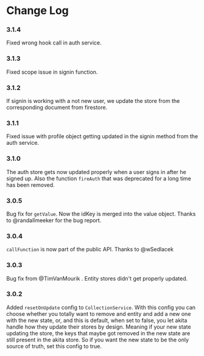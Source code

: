 # Change Log

### 3.1.4
Fixed wrong hook call in auth service.

### 3.1.3
Fixed scope issue in signin function.

### 3.1.2
If signin is working with a not new user, we update the store from the corresponding document from firestore.

### 3.1.1
Fixed issue with profile object getting updated in the signin method from the auth service.

### 3.1.0
The auth store gets now updated properly when a user signs in after he signed up. 
Also the function `fireAuth` that was deprecated for a long time has been removed.

### 3.0.5
Bug fix for `getValue`. Now the idKey is merged into the value object. Thanks to @randallmeeker for the bug report.

### 3.0.4

`callFunction` is now part of the public API. Thanks to @wSedlacek

### 3.0.3

Bug fix from @TimVanMourik . Entity stores didn't get properly updated.

### 3.0.2

Added `resetOnUpdate` config to `CollectionService`. With this config you can choose whether you totally want to remove and entity and add a new one with the new state,
or, and this is default, when set to false, you let akita handle how they update their stores by design. Meaning if your new state updating the store, the keys that maybe got removed in the new state are still present in the akita store. So if you want the new state to be the only source of truth, set this config to true.